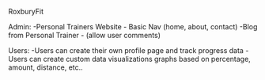RoxburyFit

Admin:
-Personal Trainers Website - Basic Nav (home, about, contact)
-Blog from Personal Trainer - (allow user comments)


Users:
-Users can create their own profile page and track progress data
-Users can create custom data visualizations graphs based on percentage, amount, distance, etc..
